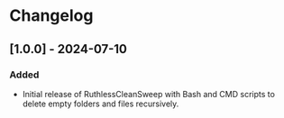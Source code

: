 # Changelog

## [1.0.0] - 2024-07-10
### Added
- Initial release of RuthlessCleanSweep with Bash and CMD scripts to delete empty folders and files recursively.
